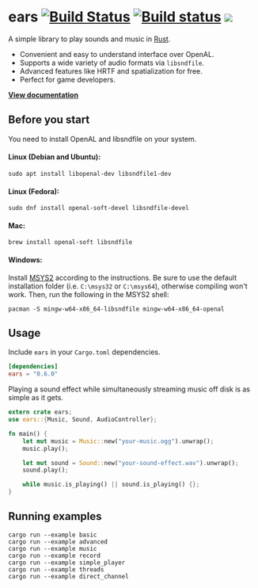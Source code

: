 # ears [![Build Status](https://travis-ci.org/nickbrowne/ears.svg?branch=master)](https://travis-ci.org/nickbrowne/ears) [![Build status](https://ci.appveyor.com/api/projects/status/0dhp10u9y2ivrieo/branch/master?svg=true)](https://ci.appveyor.com/project/nickbrowne/ears/branch/master) [![](http://meritbadge.herokuapp.com/ears)](https://crates.io/crates/ears)

A simple library to play sounds and music in [Rust](https://www.rust-lang.org).

* Convenient and easy to understand interface over OpenAL.
* Supports a wide variety of audio formats via `libsndfile`.
* Advanced features like HRTF and spatialization for free.
* Perfect for game developers.

**[View documentation](https://docs.rs/ears/)**

## Before you start

You need to install OpenAL and libsndfile on your system.

#### Linux (Debian and Ubuntu):

```
sudo apt install libopenal-dev libsndfile1-dev
```

#### Linux (Fedora):

```
sudo dnf install openal-soft-devel libsndfile-devel
```

#### Mac:

```
brew install openal-soft libsndfile
```

#### Windows:

Install [MSYS2](http://www.msys2.org/) according to the instructions. Be sure to
use the default installation folder (i.e. `C:\msys32` or `C:\msys64`), otherwise
compiling won't work. Then, run the following in the MSYS2 shell:

```
pacman -S mingw-w64-x86_64-libsndfile mingw-w64-x86_64-openal
```

## Usage

Include `ears` in your `Cargo.toml` dependencies.

```toml
[dependencies]
ears = "0.6.0"
```

Playing a sound effect while simultaneously streaming music off disk is as simple as it gets.

```rust
extern crate ears;
use ears::{Music, Sound, AudioController};

fn main() {
    let mut music = Music::new("your-music.ogg").unwrap();
    music.play();

    let mut sound = Sound::new("your-sound-effect.wav").unwrap();
    sound.play();

    while music.is_playing() || sound.is_playing() {};
}
```

## Running examples

```
cargo run --example basic
cargo run --example advanced
cargo run --example music
cargo run --example record
cargo run --example simple_player
cargo run --example threads
cargo run --example direct_channel
```
